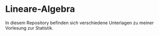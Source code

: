 Lineare-Algebra
===============

In diesem Repository befinden sich verschiedene Unterlagen zu meiner Vorlesung zur Statistik.

